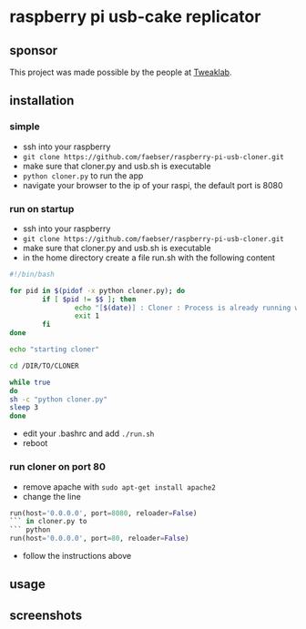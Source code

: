 # raspberry pi usb-cake replicator

## sponsor

This project was made possible by the people at [Tweaklab](http://www.tweaklab.ch).

## installation

### simple

* ssh into your raspberry
* `git clone https://github.com/faebser/raspberry-pi-usb-cloner.git`
* make sure that cloner.py and usb.sh is executable
* `python cloner.py` to run the app
* navigate your browser to the ip of your raspi, the default port is 8080

### run on startup

* ssh into your raspberry
* `git clone https://github.com/faebser/raspberry-pi-usb-cloner.git`
* make sure that cloner.py and usb.sh is executable
* in the home directory create a file run.sh with the following content 
```bash
#!/bin/bash

for pid in $(pidof -x python cloner.py); do
        if [ $pid != $$ ]; then
                echo "[$(date)] : Cloner : Process is already running with PID $pid"
                exit 1
        fi
done

echo "starting cloner"

cd /DIR/TO/CLONER

while true
do
sh -c "python cloner.py"
sleep 3
done
```
* edit your .bashrc and add `./run.sh`
* reboot

### run cloner on port 80

* remove apache with `sudo apt-get install apache2`
* change the line
``` python 
run(host='0.0.0.0', port=8080, reloader=False)
``` in cloner.py to 
``` python 
run(host='0.0.0.0', port=80, reloader=False)
```
* follow the instructions above

## usage

## screenshots
